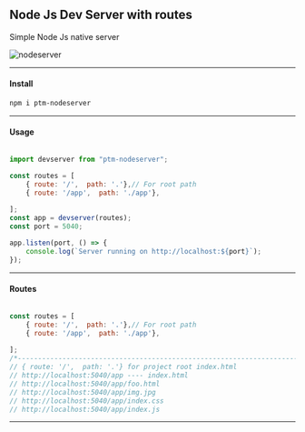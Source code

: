 ## Node Js Dev Server with routes

Simple Node Js native server

![nodeserver](https://raw.githubusercontent.com/altairstudios/nodeserver/master/nodeserver-logo.png)

---

#### Install

```bash
npm i ptm-nodeserver
```

---

#### Usage

```javascript

import devserver from "ptm-nodeserver";

const routes = [
    { route: '/',  path: '.'},// For root path
    { route: '/app',  path: './app'},
    
];
const app = devserver(routes);
const port = 5040;

app.listen(port, () => {
    console.log(`Server running on http://localhost:${port}`);
});

```

---

#### Routes

```javascript

const routes = [
    { route: '/',  path: '.'},// For root path
    { route: '/app',  path: './app'},
    
];
/*--------------------------------------------------------------------------*/
// { route: '/',  path: '.'} for project root index.html
// http://localhost:5040/app ---- index.html
// http://localhost:5040/app/foo.html
// http://localhost:5040/app/img.jpg
// http://localhost:5040/app/index.css
// http://localhost:5040/app/index.js

```

---